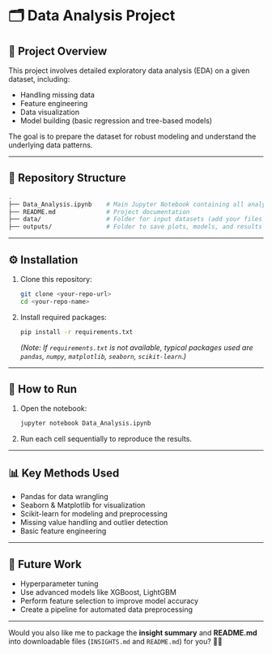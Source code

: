 
# 🗂️ Data Analysis Project

## 📖 Project Overview
This project involves detailed exploratory data analysis (EDA) on a given dataset, including:
- Handling missing data
- Feature engineering
- Data visualization
- Model building (basic regression and tree-based models)

The goal is to prepare the dataset for robust modeling and understand the underlying data patterns.

---

## 📂 Repository Structure
```bash
.
├── Data_Analysis.ipynb    # Main Jupyter Notebook containing all analysis
├── README.md              # Project documentation
├── data/                  # Folder for input datasets (add your files here)
├── outputs/               # Folder to save plots, models, and results
```

---

## ⚙️ Installation
1. Clone this repository:
   ```bash
   git clone <your-repo-url>
   cd <your-repo-name>
   ```

2. Install required packages:
   ```bash
   pip install -r requirements.txt
   ```

   *(Note: If `requirements.txt` is not available, typical packages used are `pandas`, `numpy`, `matplotlib`, `seaborn`, `scikit-learn`.)*

---

## 🚀 How to Run
1. Open the notebook:
   ```bash
   jupyter notebook Data_Analysis.ipynb
   ```
2. Run each cell sequentially to reproduce the results.

---

## 📊 Key Methods Used
- Pandas for data wrangling
- Seaborn & Matplotlib for visualization
- Scikit-learn for modeling and preprocessing
- Missing value handling and outlier detection
- Basic feature engineering

---

## 🧠 Future Work
- Hyperparameter tuning
- Use advanced models like XGBoost, LightGBM
- Perform feature selection to improve model accuracy
- Create a pipeline for automated data preprocessing

---

Would you also like me to package the **insight summary** and **README.md** into downloadable files (`INSIGHTS.md` and `README.md`) for you? 📁✨
